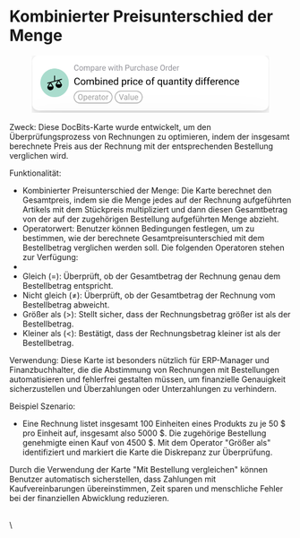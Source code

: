 # Kombinierter Preisunterschied der Menge

<figure><img src="../../../.gitbook/assets/Bildschirmfoto 2024-05-02 um 14.20.17.png" alt=""><figcaption></figcaption></figure>

Zweck: Diese DocBits-Karte wurde entwickelt, um den Überprüfungsprozess von Rechnungen zu optimieren, indem der insgesamt berechnete Preis aus der Rechnung mit der entsprechenden Bestellung verglichen wird.

Funktionalität:

* Kombinierter Preisunterschied der Menge: Die Karte berechnet den Gesamtpreis, indem sie die Menge jedes auf der Rechnung aufgeführten Artikels mit dem Stückpreis multipliziert und dann diesen Gesamtbetrag von der auf der zugehörigen Bestellung aufgeführten Menge abzieht.
* Operatorwert: Benutzer können Bedingungen festlegen, um zu bestimmen, wie der berechnete Gesamtpreisunterschied mit dem Bestellbetrag verglichen werden soll. Die folgenden Operatoren stehen zur Verfügung:
*
* Gleich (=): Überprüft, ob der Gesamtbetrag der Rechnung genau dem Bestellbetrag entspricht.
* Nicht gleich (≠): Überprüft, ob der Gesamtbetrag der Rechnung vom Bestellbetrag abweicht.
* Größer als (>): Stellt sicher, dass der Rechnungsbetrag größer ist als der Bestellbetrag.
* Kleiner als (<): Bestätigt, dass der Rechnungsbetrag kleiner ist als der Bestellbetrag.

Verwendung: Diese Karte ist besonders nützlich für ERP-Manager und Finanzbuchhalter, die die Abstimmung von Rechnungen mit Bestellungen automatisieren und fehlerfrei gestalten müssen, um finanzielle Genauigkeit sicherzustellen und Überzahlungen oder Unterzahlungen zu verhindern.

Beispiel Szenario:

* Eine Rechnung listet insgesamt 100 Einheiten eines Produkts zu je 50 $ pro Einheit auf, insgesamt also 5000 $. Die zugehörige Bestellung genehmigte einen Kauf von 4500 $. Mit dem Operator "Größer als" identifiziert und markiert die Karte die Diskrepanz zur Überprüfung.

Durch die Verwendung der Karte "Mit Bestellung vergleichen" können Benutzer automatisch sicherstellen, dass Zahlungen mit Kaufvereinbarungen übereinstimmen, Zeit sparen und menschliche Fehler bei der finanziellen Abwicklung reduzieren.

\
\
